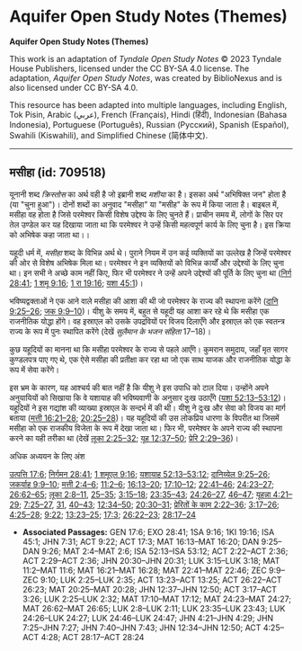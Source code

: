 # Aquifer Open Study Notes (Themes)

**Aquifer Open Study Notes (Themes)**

This work is an adaptation of *Tyndale Open Study Notes* © 2023 Tyndale House Publishers, licensed under the CC BY\-SA 4\.0 license. The adaptation, *Aquifer Open Study Notes*, was created by BiblioNexus and is also licensed under CC BY\-SA 4\.0\.

This resource has been adapted into multiple languages, including English, Tok Pisin, Arabic (عربي), French (Français), Hindi (हिंदी), Indonesian (Bahasa Indonesia), Portuguese (Português), Russian (Русский), Spanish (Español), Swahili (Kiswahili), and Simplified Chinese (简体中文).



--------------------------------

## मसीहा (id: 709518)

यूनानी शब्द *क्रिस्तोस* का अर्थ वही है जो इब्रानी शब्द *मशीया* का है। इसका अर्थ "अभिषिक्त जन" होता है (या "चुना हुआ")। दोनों शब्दों का अनुवाद "मसीहा" या "मसीह" के रूप में किया जाता है। बाइबल में, मसीहा वह होता है जिसे परमेश्वर किसी विशेष उद्देश्य के लिए चुनते हैं। प्राचीन समय में, लोगों के सिर पर तेल उण्डेल कर यह दिखाया जाता था कि परमेश्वर ने उन्हें किसी महत्वपूर्ण कार्य के लिए चुना है। इस क्रिया को अभिषेक कहा जाता था।।

यहूदी धर्म में, *मसीहा* शब्द के विभिन्न अर्थ थे। पुराने नियम में उन कई व्यक्तियों का उल्लेख है जिन्हें परमेश्वर की ओर से विशेष अभिषेक मिला था। परमेश्वर ने इन व्यक्तियों को विभिन्न कार्यों और उद्देश्यों के लिए चुना था। इन सभी ने अच्छे काम नहीं किए, फिर भी परमेश्वर ने उन्हें अपने उद्देश्यों की पूर्ति के लिए चुना था ([निर्ग 28:41](https://ref.ly/Exod28:41); [1 शमू 9:16](https://ref.ly/1Sam9:16); [1 रा 19:16](https://ref.ly/1Kgs19:16); [यशा 45:1](https://ref.ly/Isa45:1))। 
  
भविष्यद्वक्ताओं ने एक आने वाले मसीहा की आशा की थी जो परमेश्वर के राज्य की स्थापना करेंगे ([दानि 9:25–26](https://ref.ly/Dan9:25-Dan9:26); [जक 9:9–10](https://ref.ly/Zech9:9-Zech9:10))। यीशु के समय में, बहुत से यहूदी यह आशा कर रहे थे कि मसीहा एक राजनीतिक योद्धा होंगे। वह इस्राएल को उसके उपद्रवियों पर विजय दिलाएँगे और इस्राएल को एक स्वतन्त्र राज्य के रूप में पुनः स्थापित करेंगे (देखें *सुलैमान के भजन संहिता*  17–18\)।

कुछ यहूदियों का मानना था कि मसीहा परमेश्वर के राज्य से पहले आएँगे। कुमरान समुदाय, जहाँ मृत सागर कुण्डलपत्र पाए गए थे, एक ऐसे मसीहा की प्रतीक्षा कर रहा था जो एक साथ याजक और राजनीतिक योद्धा के रूप में सेवा करेंगे।

इस भ्रम के कारण, यह आश्चर्य की बात नहीं है कि यीशु ने इस उपाधि को टाल दिया। उन्होंने अपने अनुयायियों को सिखाया कि वे यशायाह की भविष्यवाणी के अनुसार दुःख उठाएँगे ([यशा 52:13–53:12](https://ref.ly/Isa52:13-Isa53:12))। यहूदियों ने इस गद्यांश की व्याख्या इस्राएल के सन्दर्भ में की थी। यीशु ने दुःख और सेवा को विजय का मार्ग बताया ([मत्ती 16:21–28](https://ref.ly/Matt16:21-Matt16:28); [20:25–28](https://ref.ly/Matt20:25-Matt20:28))। यह यहूदियों की उस लोकप्रिय धारणा के विपरीत था जिसमें मसीहा को एक राजकीय विजेता के रूप में देखा जाता था। फिर भी, परमेश्वर के अपने राज्य की स्थापना करने का यही तरीका था (देखें [लूका 2:25–32](https://ref.ly/Luke2:25-Luke2:32); [यूह 12:37–50](https://ref.ly/John12:37-John12:50); [प्रेरि 2:29–36](https://ref.ly/Acts2:29-Acts2:36))।

अधिक अध्ययन के लिए अंश

[उत्पत्ति 17:6](https://ref.ly/Gen17:6); [निर्गमन 28:41](https://ref.ly/Exod28:41); [1 शमूएल 9:16](https://ref.ly/1Sam9:16); [यशायाह 52:13–53:12](https://ref.ly/Isa52:13-Isa53:12); [दानिय्येल 9:25–26](https://ref.ly/Dan9:25-Dan9:26); [जकर्याह 9:9–10](https://ref.ly/Zech9:9-Zech9:10); [मत्ती 2:4–6](https://ref.ly/Matt2:4-Matt2:6); [11:2–6](https://ref.ly/Matt11:2-Matt11:6); [16:13–20](https://ref.ly/Matt16:13-Matt16:20); [17:10–12](https://ref.ly/Matt17:10-Matt17:12); [22:41–46](https://ref.ly/Matt22:41-Matt22:46); [24:23–27](https://ref.ly/Matt24:23-Matt24:27); [26:62–65](https://ref.ly/Matt26:62-Matt26:65); [लूका 2:8–11](https://ref.ly/Luke2:8-Luke2:11), [25–35](https://ref.ly/Luke2:25-Luke2:35); [3:15–18](https://ref.ly/Luke3:15-Luke3:18); [23:35–43](https://ref.ly/Luke23:35-Luke23:43); [24:26–27](https://ref.ly/Luke24:26-Luke24:27), [46–47](https://ref.ly/Luke24:46-Luke24:47); [यूहन्ना 4:21–29](https://ref.ly/John4:21-John4:29); [7:25–27](https://ref.ly/John7:25-John7:27), [31](https://ref.ly/John7:31), [40–43](https://ref.ly/John7:40-John7:43); [12:34–50](https://ref.ly/John12:34-John12:50); [20:30–31](https://ref.ly/John20:30-John20:31); [प्रेरितों के काम 2:22–36](https://ref.ly/Acts2:22-Acts2:36); [3:17–26](https://ref.ly/Acts3:17-Acts3:26); [4:25–28](https://ref.ly/Acts4:25-Acts4:28); [9:22](https://ref.ly/Acts9:22); [13:23–25](https://ref.ly/Acts13:23-Acts13:25); [17:3](https://ref.ly/Acts17:3); [26:22–23](https://ref.ly/Acts26:22-Acts26:23); [28:17–24](https://ref.ly/Acts28:17-Acts28:24)

* **Associated Passages:** GEN 17:6; EXO 28:41; 1SA 9:16; 1KI 19:16; ISA 45:1; JHN 7:31; ACT 9:22; ACT 17:3; MAT 16:13–MAT 16:20; DAN 9:25–DAN 9:26; MAT 2:4–MAT 2:6; ISA 52:13–ISA 53:12; ACT 2:22–ACT 2:36; ACT 2:29–ACT 2:36; JHN 20:30–JHN 20:31; LUK 3:15–LUK 3:18; MAT 11:2–MAT 11:6; MAT 16:21–MAT 16:28; MAT 22:41–MAT 22:46; ZEC 9:9–ZEC 9:10; LUK 2:25–LUK 2:35; ACT 13:23–ACT 13:25; ACT 26:22–ACT 26:23; MAT 20:25–MAT 20:28; JHN 12:37–JHN 12:50; ACT 3:17–ACT 3:26; LUK 2:25–LUK 2:32; MAT 17:10–MAT 17:12; MAT 24:23–MAT 24:27; MAT 26:62–MAT 26:65; LUK 2:8–LUK 2:11; LUK 23:35–LUK 23:43; LUK 24:26–LUK 24:27; LUK 24:46–LUK 24:47; JHN 4:21–JHN 4:29; JHN 7:25–JHN 7:27; JHN 7:40–JHN 7:43; JHN 12:34–JHN 12:50; ACT 4:25–ACT 4:28; ACT 28:17–ACT 28:24

